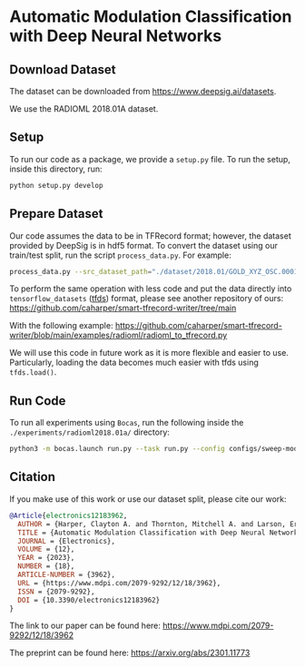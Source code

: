# Automatic Modulation Classification with Deep Neural Networks

## Download Dataset

The dataset can be downloaded from https://www.deepsig.ai/datasets.

We use the RADIOML 2018.01A dataset.

## Setup

To run our code as a package, we provide a `setup.py` file.  To run the setup, inside this directory, run:

```bash
python setup.py develop
```

## Prepare Dataset

Our code assumes the data to be in TFRecord format; however, the dataset provided by DeepSig is in hdf5 format.  To convert the dataset using our train/test split, run the script `process_data.py`.  For example:

```bash
process_data.py --src_dataset_path="./dataset/2018.01/GOLD_XYZ_OSC.0001_1024.hdf5" --dest_dataset_path="./dataset/GOLD_XYZ_OSC_tfrecord"
```

To perform the same operation with less code and put the data directly into `tensorflow_datasets` ([tfds](https://www.tensorflow.org/datasets/overview)) format, please see another repository of ours:
https://github.com/caharper/smart-tfrecord-writer/tree/main

With the following example:
https://github.com/caharper/smart-tfrecord-writer/blob/main/examples/radioml/radioml_to_tfrecord.py

We will use this code in future work as it is more flexible and easier to use.  Particularly, loading the data becomes much easier with tfds using `tfds.load()`.

## Run Code

To run all experiments using `Bocas`, run the following inside the `./experiments/radioml2018.01a/` directory:

```bash
python3 -m bocas.launch run.py --task run.py --config configs/sweep-models.py
```

## Citation

If you make use of this work or use our dataset split, please cite our work:

```bibtex
@Article{electronics12183962,
  AUTHOR = {Harper, Clayton A. and Thornton, Mitchell A. and Larson, Eric C.},
  TITLE = {Automatic Modulation Classification with Deep Neural Networks},
  JOURNAL = {Electronics},
  VOLUME = {12},
  YEAR = {2023},
  NUMBER = {18},
  ARTICLE-NUMBER = {3962},
  URL = {https://www.mdpi.com/2079-9292/12/18/3962},
  ISSN = {2079-9292},
  DOI = {10.3390/electronics12183962}
}
```

The link to our paper can be found here:
  https://www.mdpi.com/2079-9292/12/18/3962

The preprint can be found here:
https://arxiv.org/abs/2301.11773
